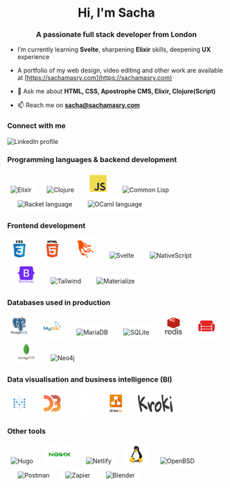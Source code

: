 <h1 align="center">Hi, I'm Sacha</h1>
<h3 align="center">A passionate full stack developer from London</h3>

- I’m currently learning **Svelte**, sharpening **Elixir** skills, deepening **UX** experience

- A portfolio of my web design, video editing and other work are available at [https://sachamasry.com](https://sachamasry.com)

- 💬 Ask me about **HTML, CSS, Apostrophe CMS, Elixir, Clojure(Script)**

- 📫 Reach me on **sacha@sachamasry.com**

<h3 align="left">Connect with me</h3>
<p align="left">
  <a href="https://linkedin.com/in/sachamasry" target="blank"
     style="text-decoration: none;">
    <img align="center" src="https://raw.githubusercontent.com/rahuldkjain/github-profile-readme-generator/master/src/images/icons/Social/linked-in-alt.svg" alt="LinkedIn profile" height="30" width="40" />
  </a>
</p>

<h3 align="left">Programming languages & backend development</h3>
<p align="left">
  <a href="https://elixir-lang.org" title="Elixir language" target="_blank" rel="noreferrer" style="text-decoration:none;padding:0.5rem;background:white;border-radius:0.75rem;display:inline-block;">
    <img src="https://www.vectorlogo.zone/logos/elixir-lang/elixir-lang-icon.svg" alt="Elixir" width="40" height="40"/>
  </a>

  <a href="https://clojure.org/" title="Clojure and Clojurescript" target="_blank" rel="noreferrer" style="margin-left:1rem;text-decoration:none;padding:0.5rem;background:white;border-radius:0.75rem;display:inline-block;">
    <img src="https://upload.wikimedia.org/wikipedia/commons/5/5d/Clojure_logo.svg" alt="Clojure" width="40" height="40"/>
  </a>

  <a href="https://developer.mozilla.org/en-US/docs/Web/JavaScript" title="JavaScript" target="_blank" rel="noreferrer" style="margin-left:1rem;text-decoration:none;padding:0.5rem;background:white;border-radius:0.75rem;display:inline-block;">
    <img src="https://raw.githubusercontent.com/devicons/devicon/master/icons/javascript/javascript-original.svg" alt="JavaScript" width="40" height="40"/>
  </a>

  <a href="https://lisp-lang.org/" title="Common Lisp" target="_blank" rel="noreferrer" style="margin-left:1rem;text-decoration:none;padding:0.5rem;background:white;border-radius:0.75rem;display:inline-block;">
    <img src="https://upload.wikimedia.org/wikipedia/commons/4/48/Lisp_logo.svg" alt="Common Lisp" width="40" height="40"/>
  </a>

  <a href="https://racket-lang.org/" title="Racket language" target="_blank" rel="noreferrer" style="margin-left:1rem;text-decoration:none;padding:0.5rem;background:white;border-radius:0.75rem;display:inline-block;">
    <img src="https://upload.wikimedia.org/wikipedia/commons/c/c1/Racket-logo.svg" alt="Racket language" width="40" height="40"/>
  </a>

  <a href="https://ocaml.org/" title="OCaml language" target="_blank" rel="noreferrer" style="margin-left:1rem;text-decoration:none;padding:0.5rem;background:white;border-radius:0.75rem;display:inline-block;">
    <img src="https://upload.wikimedia.org/wikipedia/commons/f/ff/OCaml_Logo.svg" alt="OCaml language" width="140" height="40"/>
  </a>
</p>

<h3 align="left">Frontend development</h3>
<p align="left">
  <a href="https://www.w3schools.com/css/" title="CSS 3" target="_blank" rel="noreferrer" style="text-decoration:none;padding:0.5rem;background:white;border-radius:0.75rem;display:inline-block;">
    <img src="https://raw.githubusercontent.com/devicons/devicon/master/icons/css3/css3-original-wordmark.svg" alt="CSS 3" width="40" height="40"/>
  </a>

  <a href="https://www.w3schools.com/html/" title="HTML 5" target="_blank" rel="noreferrer" style="margin-left:1rem;text-decoration:none;padding:0.5rem;background:white;border-radius:0.75rem;display:inline-block;">
    <img src="https://raw.githubusercontent.com/devicons/devicon/master/icons/html5/html5-original-wordmark.svg" alt="HTML 5" width="40" height="40"/>
  </a>

  <a href="https://www.phoenixframework.org/" title="Phoenix framework" target="_blank" rel="noreferrer" style="margin-left:1rem;text-decoration:none;padding:0.5rem;background:white;border-radius:0.75rem;display:inline-block;">
    <img src="images/phoenix-framework-logo.svg" alt="Phoenix framework" width="40" height="40"/>
  </a>

  <a href="https://svelte.dev" title="Svelte" target="_blank" rel="noreferrer" style="margin-left:1rem;text-decoration:none;padding:0.5rem;background:white;border-radius:0.75rem;display:inline-block;">
    <img src="https://upload.wikimedia.org/wikipedia/commons/1/1b/Svelte_Logo.svg" alt="Svelte" width="40" height="40"/>
  </a>

  <a href="https://nativescript.org/" title="NativeScript" target="_blank" rel="noreferrer" style="margin-left:1rem;text-decoration:none;padding:0.5rem;background:white;border-radius:0.75rem;display:inline-block;">
    <img src="https://raw.githubusercontent.com/detain/svg-logos/780f25886640cef088af994181646db2f6b1a3f8/svg/nativescript.svg" alt="NativeScript" width="40" height="40"/>
  </a>

  <a href="https://getbootstrap.com" title="Bootstrap" target="_blank" rel="noreferrer" style="margin-left:1rem;text-decoration:none;padding:0.5rem;background:white;border-radius:0.75rem;display:inline-block;">
    <img src="https://raw.githubusercontent.com/devicons/devicon/master/icons/bootstrap/bootstrap-plain-wordmark.svg" alt="Bootstrap" width="40" height="40"/>
  </a>

  <a href="https://tailwindcss.com/" title="Tailwind" target="_blank" rel="noreferrer" style="margin-left:1rem;text-decoration:none;padding:0.5rem;background:white;border-radius:0.75rem;display:inline-block;">
    <img src="https://www.vectorlogo.zone/logos/tailwindcss/tailwindcss-icon.svg" alt="Tailwind" width="40" height="40"/>
  </a>

  <a href="https://materializecss.com/" title="Materialize" target="_blank" rel="noreferrer" style="margin-left:1rem;text-decoration:none;padding:0.5rem;background:white;border-radius:0.75rem;display:inline-block;">
    <img src="https://raw.githubusercontent.com/prplx/svg-logos/5585531d45d294869c4eaab4d7cf2e9c167710a9/svg/materialize.svg" alt="Materialize" width="40" height="40"/>
  </a>
</p>

<h3 align="left">Databases used in production</h3>
<p align="left"> 
  <a href="https://www.postgresql.org" title="PostgreSQL" target="_blank" rel="noreferrer" style="text-decoration:none;padding:0.5rem;background:white;border-radius:0.75rem;display:inline-block;">
    <img src="https://raw.githubusercontent.com/devicons/devicon/master/icons/postgresql/postgresql-original-wordmark.svg" alt="PostgreSQL" width="40" height="40"/>
  </a>

  <a href="https://www.mysql.com/" tile="MySQL" target="_blank" rel="noreferrer" style="margin-left:1rem;text-decoration:none;padding:0.5rem;background:white;border-radius:0.75rem;display:inline-block;">
    <img src="https://raw.githubusercontent.com/devicons/devicon/master/icons/mysql/mysql-original-wordmark.svg" alt="MySQL" width="40" height="40"/>
  </a>

  <a href="https://mariadb.org/" title="MariaDB" target="_blank" rel="noreferrer" style="margin-left:1rem;text-decoration:none;padding:0.5rem;background:white;border-radius:0.75rem;display:inline-block;">
    <img src="https://www.vectorlogo.zone/logos/mariadb/mariadb-icon.svg" alt="MariaDB" width="40" height="40"/>
  </a>

  <a href="https://www.sqlite.org/" title="SQLite" target="_blank" rel="noreferrer" style="margin-left:1rem;text-decoration:none;padding:0.5rem;background:white;border-radius:0.75rem;display:inline-block;">
    <img src="https://www.vectorlogo.zone/logos/sqlite/sqlite-icon.svg" alt="SQLite" width="40" height="40"/>
  </a>

  <a href="https://redis.io" title="Redis" target="_blank" rel="noreferrer" style="margin-left:1rem;text-decoration:none;padding:0.5rem;background:white;border-radius:0.75rem;display:inline-block;">
    <img src="https://raw.githubusercontent.com/devicons/devicon/master/icons/redis/redis-original-wordmark.svg" alt="Redis" width="40" height="40"/>
  </a>

  <a href="https://couchdb.apache.org/" title="CouchDB" target="_blank" rel="noreferrer" style="margin-left:1rem;text-decoration:none;padding:0.5rem;background:white;border-radius:0.75rem;display:inline-block;">
    <img src="https://raw.githubusercontent.com/devicons/devicon/0d6c64dbbf311879f7d563bfc3ccf559f9ed111c/icons/couchdb/couchdb-original.svg" alt="CouchDB" width="40" height="40"/>
  </a>

  <a href="https://www.mongodb.com/" title="Mongo" target="_blank" rel="noreferrer" style="margin-left:1rem;text-decoration:none;padding:0.5rem;background:white;border-radius:0.75rem;display:inline-block;">
    <img src="https://raw.githubusercontent.com/devicons/devicon/master/icons/mongodb/mongodb-original-wordmark.svg" alt="MongoDB" width="40" height="40"/>
  </a>

  <a href="https://neo4j.com/" title="Neo4j" target="_blank" rel="noreferrer" style="margin-left:1rem;text-decoration:none;padding:0.5rem;background:white;border-radius:0.75rem;display:inline-block;">
    <img src="https://upload.wikimedia.org/wikipedia/commons/e/e5/Neo4j-logo_color.png" alt="Neo4j" width="100" height="40"/>
  </a>
</p>

<h3 align="left">Data visualisation and business intelligence (BI)</h3>
<p align="left"> 
  <a href="https://www.metabase.com/" title="Metabase" target="_blank" rel="noreferrer" style="text-decoration:none;padding:0.5rem;background:white;border-radius:0.75rem;display:inline-block;">
    <img src="images/metabase-logo.svg" alt="Metabase" width="40" height="40"/>
  </a>

  <a href="https://d3js.org/" title="D3.js" target="_blank" rel="noreferrer" style="margin-left:1rem;text-decoration:none;padding:0.5rem;background:white;border-radius:0.75rem;display:inline-block;">
    <img src="https://raw.githubusercontent.com/devicons/devicon/master/icons/d3js/d3js-original.svg" alt="D3.js" width="40" height="40"/>
  </a>

  <a href="https://mermaid.js.org/" title="Mermaid" target="_blank" rel="noreferrer" style="margin-left:1rem;text-decoration:none;padding:0.5rem;background:white;border-radius:0.75rem;display:inline-block;">
    <img src="images/mermaid-logo.svg" alt="Mermaid" width="40" height="40"/>
  </a>

  <a href="https://www.drawio.com/" title="Draw.io" target="_blank" rel="noreferrer" style="margin-left:1rem;text-decoration:none;padding:0.5rem;background:white;border-radius:0.75rem;display:inline-block;">
    <img src="images/draw-logo-flat.png" alt="Draw.io" width="30" height="40"/>
  </a>

  <a href="https://kroki.io/" title="Kroki" target="_blank" rel="noreferrer" style="margin-left:1rem;text-decoration:none;padding:0.5rem;background:white;border-radius:0.75rem;display:inline-block;">
    <img src="images/kroki-logo.svg" alt="Kroki" width="80" height="40"/>
  </a>
</p>

<h3 align="left">Other tools</h3>
<p align="left"> 
  <a href="https://gohugo.io/" title="Hugo" target="_blank" rel="noreferrer" style="text-decoration:none;padding:0.5rem;background:white;border-radius:0.75rem;display:inline-block;">
    <img src="https://api.iconify.design/logos-hugo.svg" alt="Hugo" width="80" height="40"/>
  </a>

  <a href="https://www.nginx.com/" title="Nginx" target="_blank" rel="noreferrer" style="margin-left:1rem;text-decoration:none;padding:0.5rem;background:white;border-radius:0.75rem;display:inline-block;">
    <img src="https://raw.githubusercontent.com/devicons/devicon/master/icons/nginx/nginx-original.svg" alt="Nginx" width="50" height="40"/>
  </a>

  <a href="https://www.netlify.com/" title="Netlify" target="_blank" rel="noreferrer" style="margin-left:1rem;text-decoration:none;padding:0.5rem;background:white;border-radius:0.75rem;display:inline-block;">
    <img src="https://upload.wikimedia.org/wikipedia/commons/9/97/Netlify_logo_%282%29.svg" alt="Netlify" width="110" height="40"/>
  </a>

  <a href="https://www.linux.org/" title="Linux" target="_blank" rel="noreferrer" style="margin-left:1rem;text-decoration:none;padding:0.5rem;background:white;border-radius:0.75rem;display:inline-block;">
    <img src="https://raw.githubusercontent.com/devicons/devicon/master/icons/linux/linux-original.svg" alt="Linux" width="40" height="40"/>
  </a>

  <a href="https://openbsd.org/" title="OpenBSD" target="_blank" rel="noreferrer" style="margin-left:1rem;text-decoration:none;padding:0.5rem;background:white;border-radius:0.75rem;display:inline-block;">
    <img src="https://upload.wikimedia.org/wikipedia/en/8/83/OpenBSD_Logo_-_Cartoon_Puffy_with_textual_logo_below.svg" alt="OpenBSD" width="60" height="40"/>
  </a>

  <a href="https://postman.com/" title="Postman" target="_blank" rel="noreferrer" style="margin-left:1rem;text-decoration:none;padding:0.5rem;background:white;border-radius:0.75rem;display:inline-block;">
    <img src="https://www.vectorlogo.zone/logos/getpostman/getpostman-icon.svg" alt="Postman" width="40" height="40"/> </a>

  <a href="https://zapier.com" title="Zapier" target="_blank" rel="noreferrer" style="margin-left:1rem;text-decoration:none;padding:0.5rem;background:white;border-radius:0.75rem;display:inline-block;">
    <img src="https://www.vectorlogo.zone/logos/zapier/zapier-icon.svg" alt="Zapier" width="40" height="40"/> </a>

  <a href="https://www.blender.org/" title="Blender" target="_blank" rel="noreferrer" style="margin-left:1rem;text-decoration:none;padding:0.5rem;background:white;border-radius:0.75rem;display:inline-block;">
    <img src="https://download.blender.org/branding/community/blender_community_badge_white.svg" alt="Blender" width="40" height="40"/>
  </a>
</p>
